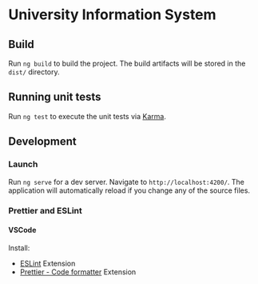 # University Information System

## Build

Run `ng build` to build the project. The build artifacts will be stored in the `dist/` directory.

## Running unit tests

Run `ng test` to execute the unit tests via [Karma](https://karma-runner.github.io).

## Development

### Launch

Run `ng serve` for a dev server. Navigate to `http://localhost:4200/`. The application will automatically reload if you change any of the source files.

### Prettier and ESLint

#### VSCode

Install:

- [ESLint](https://marketplace.visualstudio.com/items?itemName=dbaeumer.vscode-eslint) Extension
- [Prettier - Code formatter](https://marketplace.visualstudio.com/items?itemName=esbenp.prettier-vscode) Extension
